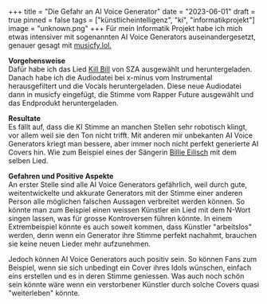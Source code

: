 +++
title = "Die Gefahr an AI Voice Generator"
date = "2023-06-01"
draft = true
pinned = false
tags = ["künstlicheintelligenz", "ki", "informatikprojekt"]
image = "unknown.png"
+++
Für mein Informatik Projekt habe ich mich etwas intensiver mit sogenannten AI Voice Generators auseinandergesetzt, genauer gesagt mit [musicfy.lol.](https://musicfy.lol) 

**Vorgehensweise**\
Dafür habe ich das Lied [Kill Bill](https://www.youtube.com/watch?v=SQnc1QibapQ) von SZA ausgewählt und heruntergeladen. Danach habe ich die Audiodatei bei x-minus vom Instrumental herausgefiltert und die Vocals heruntergeladen. Diese neue Audiodatei dann in musicfy eingefügt, die Stimme vom Rapper Future ausgewählt und das Endprodukt heruntergeladen. 

**Resultate**\
Es fällt auf, dass die KI Stimme an manchen Stellen sehr robotisch klingt, vor allem weil sie den Ton nicht trifft. Mit anderen mir unbekanten AI Voice Generators kriegt man bessere, aber immer noch nicht perfekt generierte AI Covers hin. Wie zum Beispiel eines der Sängerin [Billie Eilisch](https://twitter.com/eilishdata/status/1653056316443709441?s=20) mit dem selben Lied.

**Gefahren und Positive Aspekte**\
An erster Stelle sind alle AI Voice Generators gefährlich, weil durch gute, weitentwickelte und akkurate Generators mit der Stimme einer anderen Person alle möglichen falschen Aussagen verbreitet werden können. So könnte man zum Beispiel einen weissen Künstler ein Lied mit dem N-Wort singen lassen, was für grosse Kontroversen führen könnte. In einem Extrembeispiel könnte es auch soweit kommen, dass Künstler "arbeitslos" werden, denn wenn ein Generator ihre Stimme perfekt nachahmt, brauchen sie keine neuen Lieder mehr aufzunehmen.

Jedoch können AI Voice Generators auch positiv sein. So können Fans zum Beispiel, wenn sie sich unbedingt ein Cover ihres Idols wünschen, einfach eins erstellen und es in deren Stimme geniessen. Was auch noch schön sein könnte wäre wenn ein verstorbener Künstler durch solche Covers quasi "weiterleben" könnte.
